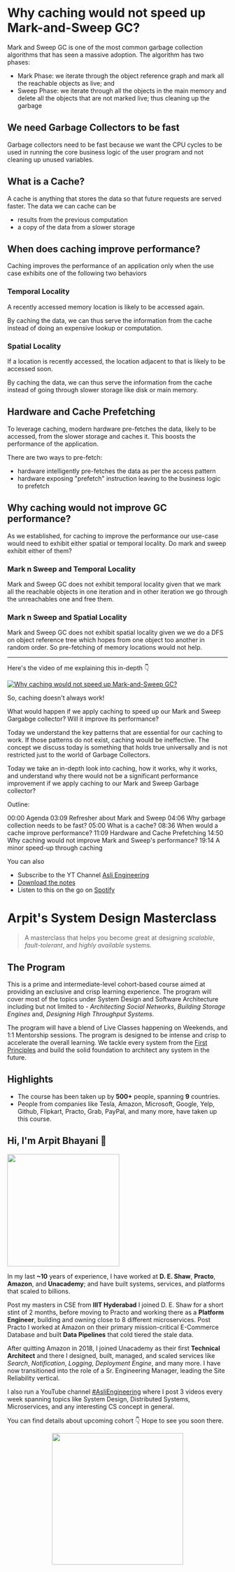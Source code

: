 Why caching would not speed up Mark-and-Sweep GC?
===


Mark and Sweep GC is one of the most common garbage collection algorithms that has seen a massive adoption. The algorithm has two phases:

- Mark Phase: we iterate through the object reference graph and mark all the reachable objects as live; and
- Sweep Phase: we iterate through all the objects in the main memory and delete all the objects that are not marked live; thus cleaning up the garbage

## We need Garbage Collectors to be fast

Garbage collectors need to be fast because we want the CPU cycles to be used in running the core business logic of the user program and not cleaning up unused variables.

## What is a Cache?

A cache is anything that stores the data so that future requests are served faster. The data we can cache can be

- results from the previous computation
- a copy of the data from a slower storage

## When does caching improve performance?

Caching improves the performance of an application only when the use case exhibits one of the following two behaviors

### Temporal Locality

A recently accessed memory location is likely to be accessed again.

By caching the data, we can thus serve the information from the cache instead of doing an expensive lookup or computation.

### Spatial Locality

If a location is recently accessed, the location adjacent to that is likely to be accessed soon.

By caching the data, we can thus serve the information from the cache instead of going through slower storage like disk or main memory.

## Hardware and Cache Prefetching

To leverage caching, modern hardware pre-fetches the data, likely to be accessed, from the slower storage and caches it. This boosts the performance of the application.

There are two ways to pre-fetch:

- hardware intelligently pre-fetches the data as per the access pattern
- hardware exposing "prefetch" instruction leaving to the business logic to prefetch

## Why caching would not improve GC performance?

As we established, for caching to improve the performance our use-case would need to exhibit either spatial or temporal locality. Do mark and sweep exhibit either of them?

### Mark n Sweep and Temporal Locality

Mark and Sweep GC does not exhibit temporal locality given that we mark all the reachable objects in one iteration and in other iteration we go through the unreachables one and free them.

### Mark n Sweep and Spatial Locality

Mark and Sweep GC does not exhibit spatial locality given we we do a DFS on object reference tree which hopes from one object too another in random order. So pre-fetching of memory locations would not help.
<hr />


<p>Here's the video of me explaining this in-depth 👇‍</p>

[![Why caching would not speed up Mark-and-Sweep GC?](https://i.ytimg.com/vi/LkympMbgmCo/mqdefault.jpg)](https://www.youtube.com/watch?v=LkympMbgmCo)

So, caching doesn't always work!

What would happen if we apply caching to speed up our Mark and Sweep Gargabge collector? Will it improve its performance?

Today we understand the key patterns that are essential for our caching to work. If those patterns do not exist, caching would be ineffective. The concept we discuss today is something that holds true universally and is not restricted just to the world of Garbage Collectors.

Today we take an in-depth look into caching, how it works, why it works, and understand why there would not be a significant performance improvement if we apply caching to our Mark and Sweep Garbage collector?

Outline:

00:00 Agenda
03:09 Refresher about Mark and Sweep
04:06 Why garbage collection needs to be fast?
05:00 What is a cache?
08:36 When would a cache improve performance?
11:09 Hardware and Cache Prefetching
14:50 Why caching would not improve Mark and Sweep's performance?
19:14 A minor speed-up through caching

You can also
 - Subscribe to the YT Channel [Asli Engineering](https://youtube.com/c/ArpitBhayani)
 - [Download the notes](https://drive.google.com/file/d/1GpbYMPJPS78hOlN6KRagF58S7lvQfhh4/view?usp=sharing)
 - Listen to this on the go on [Spotify](https://open.spotify.com/show/7qMoamm2iZQrsPVm6IQLoD)

# Arpit's System Design Masterclass

> A masterclass that helps you become great at designing _scalable_, _fault-tolerant_, and _highly available_ systems.

## The Program

This is a prime and intermediate-level cohort-based course aimed at providing an exclusive and crisp learning experience. The program will cover most of the topics under System Design and Software Architecture including but not limited to - _Architecting Social Networks_, _Building Storage Engines_ and, _Designing High Throughput Systems_.

The program will have a blend of Live Classes happening on Weekends, and 1:1 Mentorship sessions. The program is designed to be intense and crisp to accelerate the overall learning. We tackle every system from the [First Principles](https://en.wikipedia.org/wiki/First_principle) and build the solid foundation to architect any system in the future.


## Highlights

 - The course has been taken up by __500+__ people, spanning __9__ countries.
 - People from companies like Tesla, Amazon, Microsoft, Google, Yelp, Github, Flipkart, Practo, Grab, PayPal, and many more, have taken up this course.


## Hi, I'm Arpit Bhayani 👋

<img width="256px" src="https://arpitbhayani.me/static/img/arpit.jpg" />

In my last **~10** years of experience, I have worked at **D. E. Shaw**, **Practo**, **Amazon**, and **Unacademy**; and have built systems, services, and platforms that scaled to billions.

Post my masters in CSE from **IIIT Hyderabad** I joined D. E. Shaw for a short stint of 2 months, before moving to Practo and working there as a **Platform Engineer**, building and owning close to 8 different microservices. Post Practo I worked at Amazon on their primary mission-critical E-Commerce Database and built **Data Pipelines** that cold tiered the stale data.

After quitting Amazon in 2018, I joined Unacademy as their first **Technical Architect** and there I designed, built, managed, and scaled services like _Search_, _Notification_, _Logging_, _Deployment Engine_, and many more. I have now transitioned into the role of a Sr. Engineering Manager, leading the Site Reliability vertical.

I also run a YouTube channel [#AsliEngineering](https://www.youtube.com/c/ArpitBhayani) where I post 3 videos every week spanning topics like System Design, Distributed Systems, Microservices, and any interesting CS concept in general.

You can find details about upcoming cohort 👇‍ Hope to see you soon there.

<center>
<a target="_blank" href="https://arpitbhayani.me/masterclass">
<img src="https://user-images.githubusercontent.com/4745789/137859181-d4499cf4-ce65-4466-8b88-a078ece0f081.PNG" width="300px" />
</a>
</center>